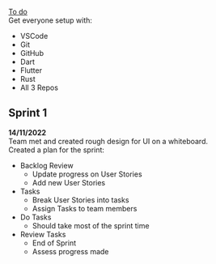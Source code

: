 <u>To do</u>  
Get everyone setup with:
- VSCode
- Git
- GitHub
- Dart
- Flutter
- Rust
- All 3 Repos


## Sprint 1
**14/11/2022**  
Team met and created rough design for UI on a whiteboard.  
Created a plan for the sprint:
- Backlog Review
  - Update progress on User Stories
  - Add new User Stories
- Tasks
  - Break User Stories into tasks
  - Assign Tasks to team members
- Do Tasks
  - Should take most of the sprint time
- Review Tasks
  - End of Sprint
  - Assess progress made
